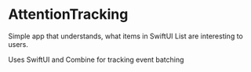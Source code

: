 # AttentionTracking

Simple app that understands, what items in SwiftUI List are interesting to users. 

Uses SwiftUI and Combine for tracking event batching 
